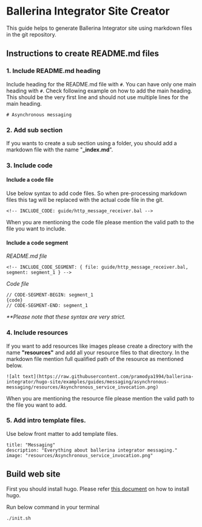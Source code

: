 # Ballerina Integrator Site Creator

This guide helps to generate Ballerina Integrator site using markdown files in the git repository.

## Instructions to create README.md files

### 1. Include README.md heading

Include heading for the README.md file with `#`. You can have only one main heading with `#`.
Check following example on how to add the main heading. This should be the very first line and should not use
multiple lines for the main heading.

```
# Asynchronous messaging
```

### 2. Add sub section

If you wants to create a sub section using a folder, you should add a markdown file with the name "**\_index.md**".

### 3. Include code

#### Include a code file

Use below syntax to add code files. So when pre-processing markdown files this tag will be replaced with the
actual code file in the git.

```
<!-- INCLUDE_CODE: guide/http_message_receiver.bal -->
```

When you are mentioning the code file please mention the valid path to the file you want to include.

#### Include a code segment

_README.md file_

```
<!-- INCLUDE_CODE_SEGMENT: { file: guide/http_message_receiver.bal, segment: segment_1 } -->
```

_Code file_

```
// CODE-SEGMENT-BEGIN: segment_1
{code}
// CODE-SEGMENT-END: segment_1
```

_\*\*Please note that these syntax are very strict._

### 4. Include resources

If you want to add resources like images please create a directory with the name **"resources"** and add all your
resource files to that directory.
In the markdown file mention full qualified path of the resource as mentioned below.

```
![alt text](https://raw.githubusercontent.com/pramodya1994/ballerina-integrator/hugo-site/examples/guides/messaging/asynchronous-messaging/resources/Asynchronous_service_invocation.png)
```

When you are mentioning the resource file please mention the valid path to the file you want to add.

### 5. Add intro template files.

Use below front matter to add template files.

```
title: "Messaging"
description: "Everything about ballerina integrator messaging."
image: "resources/Asynchronous_service_invocation.png"
```

<!--### Add Jekyll front matter

You need to add front matter which provides meta information to build files using Jekyll. You can use following example
to add front matter at the beginning of the markdown file. Please note that you have to add ```---``` (3 dashes) before
and after adding meta data.
```
layout: post
title:  "Asynchronous messaging"
categories: messaging
```-->

## Build web site

First you should install hugo. Please refer [this document](https://gohugo.io/getting-started/installing) on how to install hugo.

Run below command in your terminal

```
./init.sh
```
